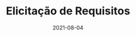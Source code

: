 ---
title: Elicitação de Requisitos
excerpt: Apresenta as técnicas e os resultados para elicitação de requisitos
date: 2021-08-04
icon:
  type: fa
  name: fa-file-text-o
color: orange
sections:
  - /elicitacao/intro
---